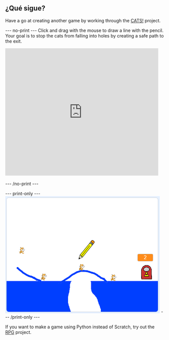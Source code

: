 ## ¿Qué sigue?

Have a go at creating another game by working through the [CATS!](https://projects.raspberrypi.org/en/projects/cats?utm_source=pathway&utm_medium=whatnext&utm_campaign=projects) project.

\--- no-print \--- Click and drag with the mouse to draw a line with the pencil. Your goal is to stop the cats from falling into holes by creating a safe path to the exit.

<div class="scratch-preview">
  <iframe allowtransparency="true" width="485" height="402" src="https://scratch.mit.edu/projects/embed/253667883/?autostart=false" frameborder="0" scrolling="no"></iframe>
</div>

\--- /no-print \---

\--- print-only \--- ![Cats finished](images/cats-finished.png) \--- /print-only \---

If you want to make a game using Python instead of Scratch, try out the [RPG](https://projects.raspberrypi.org/en/projects/rpg?utm_source=pathway&utm_medium=whatnext&utm_campaign=projects) project.